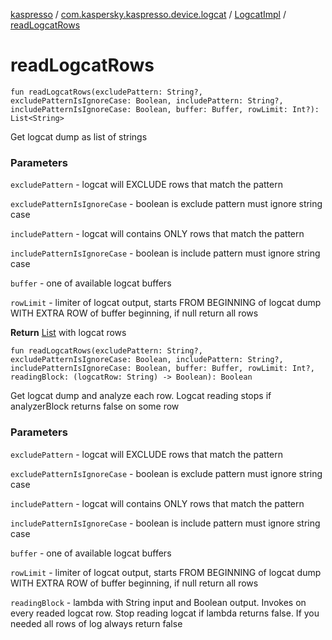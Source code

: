 [kaspresso](../../index.md) / [com.kaspersky.kaspresso.device.logcat](../index.md) / [LogcatImpl](index.md) / [readLogcatRows](./read-logcat-rows.md)

# readLogcatRows

`fun readLogcatRows(excludePattern: String?, excludePatternIsIgnoreCase: Boolean, includePattern: String?, includePatternIsIgnoreCase: Boolean, buffer: Buffer, rowLimit: Int?): List<String>`

Get logcat dump as list of strings

### Parameters

`excludePattern` - logcat will EXCLUDE rows that match the pattern

`excludePatternIsIgnoreCase` - boolean is exclude pattern must ignore string case

`includePattern` - logcat will contains ONLY rows that match the pattern

`includePatternIsIgnoreCase` - boolean is include pattern must ignore string case

`buffer` - one of available logcat buffers

`rowLimit` - limiter of logcat output, starts FROM BEGINNING of logcat dump
WITH EXTRA ROW of buffer beginning, if null return all rows

**Return**
[List](#) with logcat rows

`fun readLogcatRows(excludePattern: String?, excludePatternIsIgnoreCase: Boolean, includePattern: String?, includePatternIsIgnoreCase: Boolean, buffer: Buffer, rowLimit: Int?, readingBlock: (logcatRow: String) -> Boolean): Boolean`

Get logcat dump and analyze each row.
Logcat reading stops if analyzerBlock returns false on some row

### Parameters

`excludePattern` - logcat will EXCLUDE rows that match the pattern

`excludePatternIsIgnoreCase` - boolean is exclude pattern must ignore string case

`includePattern` - logcat will contains ONLY rows that match the pattern

`includePatternIsIgnoreCase` - boolean is include pattern must ignore string case

`buffer` - one of available logcat buffers

`rowLimit` - limiter of logcat output, starts FROM BEGINNING of logcat dump
WITH EXTRA ROW of buffer beginning, if null return all rows

`readingBlock` - lambda with String input and Boolean output. Invokes on
every readed logcat row. Stop reading logcat if lambda returns false. If you needed
all rows of log always return false